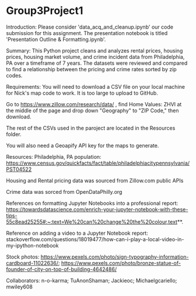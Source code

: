 # Group3Project1

Introduction:
Please consider 'data_acq_and_cleanup.ipynb' our code submission for this assignment. The presentation notebook is titled 'Presentation Outline & Formatting.ipynb'.

Summary:
This Python project cleans and analyzes rental prices, housing prices, housing market volume, and crime incident data from Philadelphia, PA over a timeframe of 7 years. The datasets were reviewed and compared to find a relationship between the pricing and crime rates sorted by zip codes.

Requirements:
You will need to download a CSV file on your local machine for Nick's map code to work. It is too large to upload to GitHub.

Go to https://www.zillow.com/research/data/ , find Home Values: ZHVI at the middle of the page and drop down "Geography" to "ZIP Code," then download.

The rest of the CSVs used in the paroject are located in the Resources folder.

You will also need a Geoapify API key for the maps to generate. 

Resources:
Philadelphia, PA population: https://www.census.gov/quickfacts/fact/table/philadelphiacitypennsylvania/PST04522

Housing and Rental pricing data was sourced from Zillow.com public APIs 

Crime data was sorced from OpenDataPhilly.org

References on formatting Jupyter Notebooks into a professional report: https://towardsdatascience.com/enrich-your-jupyter-notebook-with-these-tips-55c8ead25255#:~:text=We%20can%20change%20the%20colour,text**.

Reference on adding a video to a Jupyter Notebook report: stackoverflow.com/questions/18019477/how-can-i-play-a-local-video-in-my-ipython-notebook

Stock photos: https://www.pexels.com/photo/sign-typography-information-cardboard-11022636/; https://www.pexels.com/photo/bronze-statue-of-founder-of-city-on-top-of-building-4642486/

Collaborators:
n-o-karma; TuAnonShaman; Jackieoc; Michaelgcariello; mwiley608
